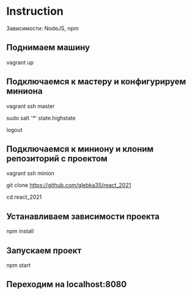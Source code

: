 # Instruction

Зависимости: NodeJS, npm

## Поднимаем машину
vagrant up

## Подключаемся к мастеру и конфигурируем миниона
vagrant ssh master

sudo salt '*' state.highstate

logout

## Подключаемся к миниону и клоним репозиторий с проектом
vagrant ssh minion

git clone https://github.com/glebka35/react_2021

cd react_2021

## Устанавливаем зависимости проекта
npm install

## Запускаем проект
npm start

## Переходим на localhost:8080
